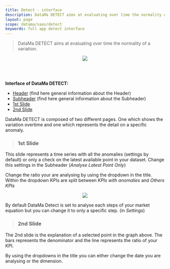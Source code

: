 ```yaml
---
title: Detect - interface
description: DataMa DETECT aims at evaluating over time the normality of a variation.
layout: page
scope: datama/saas/detect
keywords: full app detect interface
---
```


> DataMa DETECT aims at evaluating over time the normality of a variation.

<center><img src="{{site.url}}/{{site.baseurl}}/core_app/new/detect/images/detect_interface.png"/></center>

<br><br>

**Interface of DataMa DETECT:** 

- [Header]({{site.url}}/{{site.baseurl}}/core_app/new/interface/header/header.html) (find here general information about the Header)
- [Subheader]({{site.url}}/{{site.baseurl}}/core_app/new/interface/subheader/subheader.html) (find here general information about the Subheader)
- [1st Slide](#1st-slide)
- [2nd Slide](#2nd-slide)


DataMa DETECT is composed of two different pages. One which shows the variation overtime and one which represents the detail on a specific anomaly. 

> ### 1st Slide ###

This slide represents a time series with all the anomalies (settings by default) or only a check on the latest available point in your dataset. Change this settings in the Subheader (<i>Analyse Latest Point Only</i>)

Change the ratio your are analysing by using the dropdown in the title. Within the dropdown KPIs are split between <i>KPIs with anomalies</i> and <i>Others KPIs</i>

<center><img src="{{site.url}}/{{site.baseurl}}/core_app/new/detect/images/detect_dropdownKPIs.jpg"/></center>

By default DataMa Detect is set to analyse each steps of your market equation but you can change it to only a specific step. (in <i>Settings</i>)


> ### 2nd Slide ###

The 2nd slide is the explanation of a selected point in the graph above. 
The bars represents the denominator and the line represents the ratio of your KPI.

By using the dropdowns in the title you can either change the date you are analysing or the dimension.